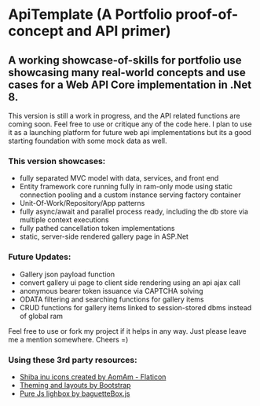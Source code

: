# ApiTemplate (A Portfolio proof-of-concept and API primer)

<h2>A working showcase-of-skills for portfolio use showcasing many real-world concepts and use cases for a Web API Core implementation in .Net 8.</h2>

<p>This version is still a work in progress, and the API related functions are coming soon. Feel free to use or critique any of the code here. I plan to use it as a launching platform for future web api implementations but its a good starting foundation with some mock data as well.</p>

<h3>This version showcases:</h3>
<p>
<ul>
<li>fully separated MVC model with data, services, and front end</li>
<li>Entity framework core running fully in ram-only mode using static connection pooling and a custom instance serving factory container</li>
<li>Unit-Of-Work/Repository/App patterns</li>
<li>fully async/await and parallel process ready, including the db store via multiple context executions</li>
<li>fully pathed cancellation token implementations</li>
<li>static, server-side rendered gallery page in ASP.Net</li>
</ul>
</p>

<h3>Future Updates:</h3>
<p>
<ul>
<li>Gallery json payload function</li>
<li>convert gallery ui page to client side rendering using an api ajax call</li>
<li>anonymous bearer token issuance via CAPTCHA solving</li>
<li>ODATA filtering and searching functions for gallery items</li>
<li>CRUD functions for gallery items linked to session-stored dbms instead of global ram</li>
</ul>
</p>

<p>Feel free to use or fork my project if it helps in any way. Just please leave me a mention somewhere. Cheers =)</p>

<h3>Using these 3rd party resources:</h3>
<ul>
    <li><a href="https://www.flaticon.com/free-icons/shiba-inu" title="shiba inu icons">Shiba inu icons created by AomAm - Flaticon</a></li>
    <li><a href="https://getbootstrap.com/" title="Bootstrap">Theming and layouts by Bootstrap</a></li>
    <li><a href="https://feimosi.github.io/baguetteBox.js/" title="Baguettebox.js">Pure Js lighbox by baguetteBox.js</a></li>
</ul>
